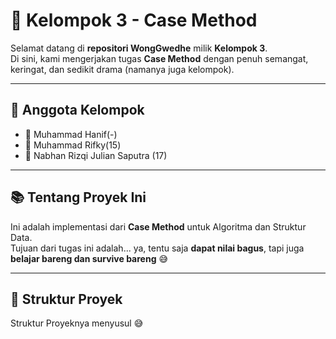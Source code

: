 # 🧠 Kelompok 3 - Case Method

Selamat datang di **repositori WongGwedhe** milik **Kelompok 3**.  
Di sini, kami mengerjakan tugas **Case Method** dengan penuh semangat, keringat, dan sedikit drama (namanya juga kelompok).

---

## 👥 Anggota Kelompok

- 🧠 Muhammad Hanif(-)
- 🧠 Muhammad Rifky(15)
- 🧠 Nabhan Rizqi Julian Saputra (17)

---

## 📚 Tentang Proyek Ini

Ini adalah implementasi dari **Case Method** untuk Algoritma dan Struktur Data.  
Tujuan dari tugas ini adalah... ya, tentu saja **dapat nilai bagus**, tapi juga **belajar bareng dan survive bareng** 😅

---

## 📂 Struktur Proyek

Struktur Proyeknya menyusul 😅
<!-- ```bash
📁 case-method-kelompok7/
├── 📄 README.md         # Tempat curhat... eh, penjelasan
├── 📄 index.html        # Tampilan utama
├── 📁 assets/           # File gambar, CSS, dan teman-temannya
└── 📁 src/              # Source code kami yang penuh perjuangan -->
